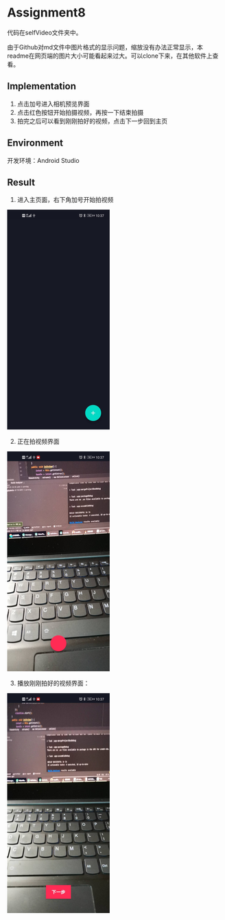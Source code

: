 # Assignment8

代码在selfVideo文件夹中。

由于Github对md文件中图片格式的显示问题，缩放没有办法正常显示，本readme在网页端的图片大小可能看起来过大。可以clone下来，在其他软件上查看。

## Implementation

1. 点击加号进入相机预览界面
2. 点击红色按钮开始拍摄视频，再按一下结束拍摄
3. 拍完之后可以看到刚刚拍好的视频，点击下一步回到主页

## Environment

开发环境：Android Studio

## Result

1. 进入主页面，右下角加号开始拍视频

<img src="./Images/1.jpg" alt="1" style="zoom:50%;" />

2. 正在拍视频界面

<img src="./Images/2.jpg" alt="2" style="zoom:50%;" />

3. 播放刚刚拍好的视频界面：

<img src="./Images/3.jpg" alt="3" style="zoom:50%;" />

